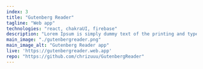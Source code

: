 ```yaml
---
index: 3
title: "Gutenberg Reader"
tagline: "Web app"
technologies: "react, chakraUI, firebase"
description: "Lorem Ipsum is simply dummy text of the printing and typesetting industry. Lorem Ipsum has been the industry's standard dummy text ever since the 1500s, when an unknown printer took a galley of type and scrambled it to make a type specimen book. It has survived not only five centuries, but also the leap into e"
main_image: "./gutenbergreader.png"
main_image_alt: "Gutenberg Reader app"
live: 'https://gutenbergreader.web.app'
repo: "https://github.com/chrizuuu/GutenbergReader"
---
```


